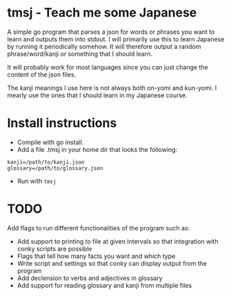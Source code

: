 tmsj - Teach me some Japanese
=============================

A simple go program that parses a json for words or phrases you want to learn and outputs them into stdout.
I will primarily use this to learn Japanese by running it periodically somehow. It will therefore output a random phrase/word/kanji or something that I should learn.

It will probably work for most languages since you can just change the content of the json files.

The kanji meanings I use here is not always both on-yomi and kun-yomi. I mearly use the ones that I should learn in my Japanese course.

Install instructions
====================
- Compile with go install.
- Add a file .tmsj in your home dir that looks the following:
```
kanji=/path/to/kanji.json
glossary=/path/to/glossary.json

```
- Run with `tmsj`

TODO
====
Add flags to run different functionalities of the program such as:
- Add support to printing to file at given intervals so that integration with conky scripts are possible
- Flags that tell how many facts you want and which type
- Write script and settings so that conky can display output from the program
- Add declension to verbs and adjectives in glossary
- Add support for reading glossary and kanji from multiple files
